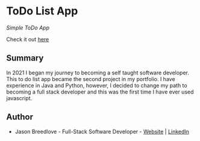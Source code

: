 # ToDo List App

<i>Simple ToDo App</i>

Check it out <a href="https://jason-breedlove.github.io/digitalClock/">here</a>

## Summary

In 2021 I began my journey to becoming a self taught software developer. This to do list app became the second project in my portfolio. I have experience in Java and Python, however, I decided to change my path to becoming a full stack developer and this was the first time I have ever used javascript.

## Author

- Jason Breedlove - Full-Stack Software Developer - [Website](https://jasonbreedlove.com) | [LinkedIn](https://www.linkedin.com/in/jason-breedlove-b216b6237?lipi=urn%3Ali%3Apage%3Ad_flagship3_profile_view_base_contact_details%3Be8IsoZ3CQGiLt9oZxQtXDw%3D%3D)
